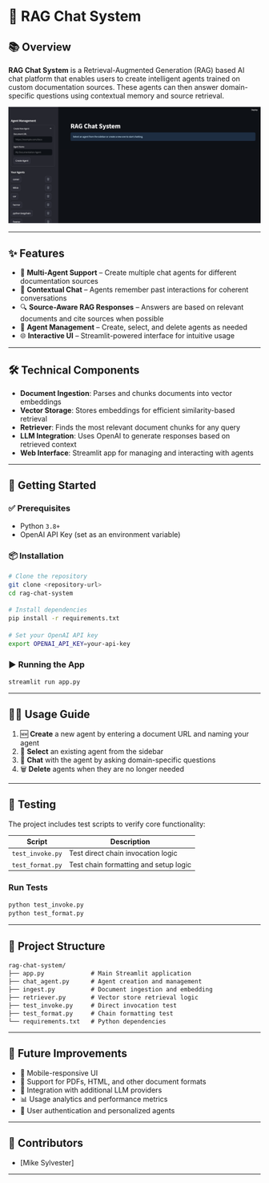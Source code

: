 
# 🤖 RAG Chat System

## 📚 Overview

**RAG Chat System** is a Retrieval-Augmented Generation (RAG) based AI chat platform that enables users to create intelligent agents trained on custom documentation sources. These agents can then answer domain-specific questions using contextual memory and source retrieval.

![RAG View Screenshot](images/rag_view.png)

---

## ✨ Features

* 🧠 **Multi-Agent Support** – Create multiple chat agents for different documentation sources
* 💬 **Contextual Chat** – Agents remember past interactions for coherent conversations
* 🔍 **Source-Aware RAG Responses** – Answers are based on relevant documents and cite sources when possible
* 📂 **Agent Management** – Create, select, and delete agents as needed
* 🌐 **Interactive UI** – Streamlit-powered interface for intuitive usage

---

## 🛠️ Technical Components

* **Document Ingestion**: Parses and chunks documents into vector embeddings
* **Vector Storage**: Stores embeddings for efficient similarity-based retrieval
* **Retriever**: Finds the most relevant document chunks for any query
* **LLM Integration**: Uses OpenAI to generate responses based on retrieved context
* **Web Interface**: Streamlit app for managing and interacting with agents

---

## 🚀 Getting Started

### ✅ Prerequisites

* Python `3.8+`
* OpenAI API Key (set as an environment variable)

### 📦 Installation

```bash
# Clone the repository
git clone <repository-url>
cd rag-chat-system

# Install dependencies
pip install -r requirements.txt

# Set your OpenAI API key
export OPENAI_API_KEY=your-api-key
```

### ▶️ Running the App

```bash
streamlit run app.py
```

---

## 🧑‍💻 Usage Guide

1. 🆕 **Create** a new agent by entering a document URL and naming your agent
2. 🔄 **Select** an existing agent from the sidebar
3. 💬 **Chat** with the agent by asking domain-specific questions
4. 🗑️ **Delete** agents when they are no longer needed

---

## 🧪 Testing

The project includes test scripts to verify core functionality:

| Script           | Description                           |
| ---------------- | ------------------------------------- |
| `test_invoke.py` | Test direct chain invocation logic    |
| `test_format.py` | Test chain formatting and setup logic |

### Run Tests

```bash
python test_invoke.py
python test_format.py
```

---

## 📁 Project Structure

```plaintext
rag-chat-system/
├── app.py             # Main Streamlit application
├── chat_agent.py      # Agent creation and management
├── ingest.py          # Document ingestion and embedding
├── retriever.py       # Vector store retrieval logic
├── test_invoke.py     # Direct invocation test
├── test_format.py     # Chain formatting test
└── requirements.txt   # Python dependencies
```

---

## 🔮 Future Improvements

* 📱 Mobile-responsive UI
* 📄 Support for PDFs, HTML, and other document formats
* 🔌 Integration with additional LLM providers
* 📊 Usage analytics and performance metrics
* 🔐 User authentication and personalized agents

---


## 👥 Contributors

* \[Mike Sylvester]

---

